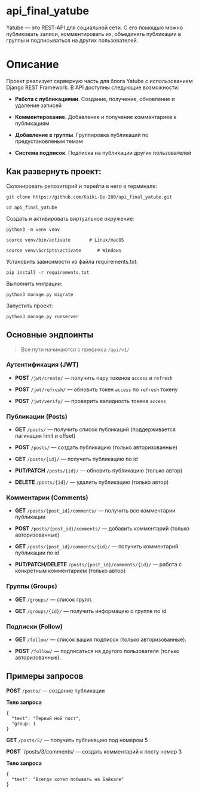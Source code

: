 # api_final_yatube

Yatube — это REST‑API для социальной сети. С его помощью можно публиковать записи, комментировать их, объединять публикации в группы и подписываться на других пользователей.

# Описание

Проект реализует серверную часть для блога Yatube с использованием Django REST Framework. В API доступны следующие возможности:

* **Работа с публикациями**. Создание, получение, обновление и удаление записей

* **Комментирование**. Добавление и получение комментариев к публикациям

* **Добавление в группы**. Группировка публикаций по предустановленым темам

* **Система подписок**. Подписка на публикации других пользователей

## Как развернуть проект:

Склонировать репозиторий и перейти в него в терминале:

```
git clone https://github.com/Kaiki-De-280/api_final_yatube.git
```

```
cd api_final_yatube
```

Создать и активировать виртуальное окружение:

```
python3 -m venv venv
```

```
source venv/bin/activate       # Linux/macOS
```

```
source venv\Scripts\activate      # Windows
```

Установить зависимости из файла requirements.txt:

```
pip install -r requirements.txt
```

Выполнить миграции:

```
python3 manage.py migrate
```

Запустить проект:
```
python3 manage.py runserver
```

## Основные эндпоинты

>Все пути начинаются с префикса `/api/v1/`

### Аутентификация (JWT)

* **POST** `/jwt/create/` — получить пару токенов `access` и `refresh`

* **POST** `/jwt/refresh/` — обновить токен `access` по `refresh` токену

* **POST** `/jwt/verify/` — проверить валидность токена `access`

### Публикации (Posts)

* **GET** `/posts/` — получить список публикаций (поддерживается пагинация limit и offset)

* **POST** `/posts/` — создать публикацию (только авторизованные)

* **GET** `/posts/{id}/` — получить публикацию по id

* **PUT/PATCH** `/posts/{id}/` — обновить публикацию (только автор)

* **DELETE** `/posts/{id}/` — удалить публикацию (только автор)

### Комментарии (Comments)

* **GET** `/posts/{post_id}/comments/` — получить все комментарии публикации

* **POST** `/posts/{post_id}/comments/` — добавить комментарий (только авторизованные)

* **GET** `/posts/{post_id}/comments/{id}/` — получить комментарий публикации по id

* **PUT/PATCH/DELETE** `/posts/{post_id}/comments/{id}/` — работа с конкретным комментарием (только автор)

### Группы (Groups)

* **GET** `/groups/` — список групп.

* **GET** `/groups/{id}/` — получить информацию о группе по id

### Подписки (Follow)

* **GET** `/follow/` — список ваших подписок (только авторизованные).

* **POST** `/follow/` — подписаться на другого пользователя (только авторизованные).

## Примеры запросов

**POST** `/posts/` — создание публикации

**Тело запроса**
```
{
  "text": "Первый мой пост",
  "group: 1
}
```

**GET** `/posts/5/` — получить публикацию под номером 5

**POST** `/posts/3/comments/ — создать комментарий к посту номер 3

**Тело запроса**
```
{
  "text": "Всегда хотел побывать на Байкале"
}
```
